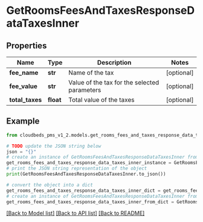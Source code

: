 # GetRoomsFeesAndTaxesResponseDataTaxesInner


## Properties

Name | Type | Description | Notes
------------ | ------------- | ------------- | -------------
**fee_name** | **str** | Name of the tax | [optional] 
**fee_value** | **str** | Value of the tax for the selected parameters | [optional] 
**total_taxes** | **float** | Total value of the taxes | [optional] 

## Example

```python
from cloudbeds_pms_v1_2.models.get_rooms_fees_and_taxes_response_data_taxes_inner import GetRoomsFeesAndTaxesResponseDataTaxesInner

# TODO update the JSON string below
json = "{}"
# create an instance of GetRoomsFeesAndTaxesResponseDataTaxesInner from a JSON string
get_rooms_fees_and_taxes_response_data_taxes_inner_instance = GetRoomsFeesAndTaxesResponseDataTaxesInner.from_json(json)
# print the JSON string representation of the object
print(GetRoomsFeesAndTaxesResponseDataTaxesInner.to_json())

# convert the object into a dict
get_rooms_fees_and_taxes_response_data_taxes_inner_dict = get_rooms_fees_and_taxes_response_data_taxes_inner_instance.to_dict()
# create an instance of GetRoomsFeesAndTaxesResponseDataTaxesInner from a dict
get_rooms_fees_and_taxes_response_data_taxes_inner_from_dict = GetRoomsFeesAndTaxesResponseDataTaxesInner.from_dict(get_rooms_fees_and_taxes_response_data_taxes_inner_dict)
```
[[Back to Model list]](../README.md#documentation-for-models) [[Back to API list]](../README.md#documentation-for-api-endpoints) [[Back to README]](../README.md)


